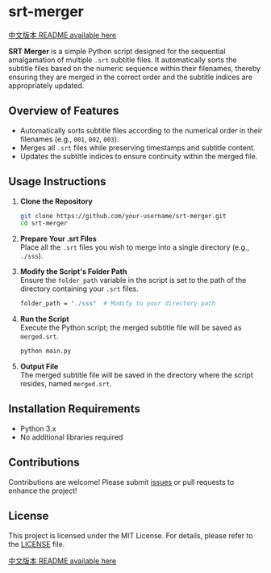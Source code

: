 # srt-merger

[中文版本 README available here](README.zh.md)

**SRT Merger** is a simple Python script designed for the sequential amalgamation of multiple `.srt` subtitle files. It automatically sorts the subtitle files based on the numeric sequence within their filenames, thereby ensuring they are merged in the correct order and the subtitle indices are appropriately updated.

## Overview of Features

- Automatically sorts subtitle files according to the numerical order in their filenames (e.g., `001`, `002`, `003`).
- Merges all `.srt` files while preserving timestamps and subtitle content.
- Updates the subtitle indices to ensure continuity within the merged file.

## Usage Instructions

1. **Clone the Repository**
   ```bash
   git clone https://github.com/your-username/srt-merger.git
   cd srt-merger
   ```

2. **Prepare Your .srt Files**  
   Place all the `.srt` files you wish to merge into a single directory (e.g., `./sss`).

3. **Modify the Script's Folder Path**  
   Ensure the `folder_path` variable in the script is set to the path of the directory containing your `.srt` files.
   ```bash
   folder_path = "./sss"  # Modify to your directory path
   ```

4. **Run the Script**  
   Execute the Python script; the merged subtitle file will be saved as `merged.srt`.
   ```bash
   python main.py
   ```

5. **Output File**  
   The merged subtitle file will be saved in the directory where the script resides, named `merged.srt`.

## Installation Requirements

- Python 3.x
- No additional libraries required

## Contributions

Contributions are welcome! Please submit [issues](https://github.com/yzwbeast/srt-merger/issues) or pull requests to enhance the project!

## License

This project is licensed under the MIT License. For details, please refer to the [LICENSE](LICENSE) file.

[中文版本 README available here](README.zh.md)
